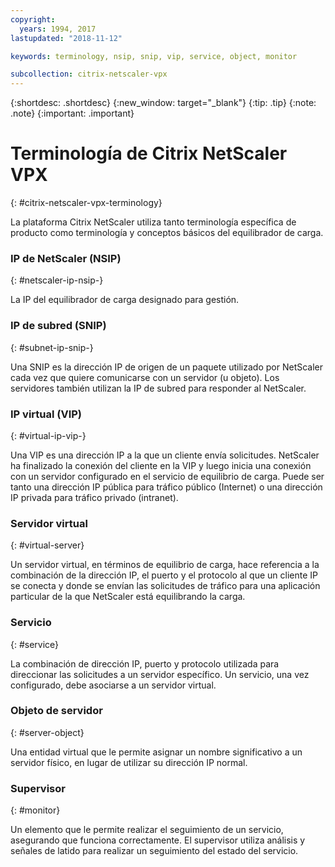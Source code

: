 ```yaml
---
copyright:
  years: 1994, 2017
lastupdated: "2018-11-12"

keywords: terminology, nsip, snip, vip, service, object, monitor

subcollection: citrix-netscaler-vpx
---
```


{:shortdesc: .shortdesc}
{:new_window: target="_blank"}
{:tip: .tip}
{:note: .note}
{:important: .important}

# Terminología de Citrix NetScaler VPX
{: #citrix-netscaler-vpx-terminology}

La plataforma Citrix NetScaler utiliza tanto terminología específica de producto como terminología y conceptos básicos del equilibrador de carga.

### IP de NetScaler (NSIP)
{: #netscaler-ip-nsip-}

La IP del equilibrador de carga designado para gestión.

### IP de subred (SNIP)
{: #subnet-ip-snip-}

Una SNIP es la dirección IP de origen de un paquete utilizado por NetScaler cada vez que quiere comunicarse con un servidor (u objeto). Los servidores también utilizan la IP de subred para responder al NetScaler.

### IP virtual (VIP)
{: #virtual-ip-vip-}

Una VIP es una dirección IP a la que un cliente envía solicitudes. NetScaler ha finalizado la conexión del cliente en la VIP y luego inicia una conexión con un servidor configurado en el servicio de equilibrio de carga.  Puede ser tanto una dirección IP pública para tráfico público (Internet) o una dirección IP privada para tráfico privado (intranet).

### Servidor virtual
{: #virtual-server}

Un servidor virtual, en términos de equilibrio de carga, hace referencia a la combinación de la dirección IP, el puerto y el protocolo al que un cliente IP se conecta y donde se envían las solicitudes de tráfico para una aplicación particular de la que NetScaler está equilibrando la carga.

### Servicio
{: #service}

La combinación de dirección IP, puerto y protocolo utilizada para direccionar las solicitudes a un servidor específico. Un servicio, una vez configurado, debe asociarse a un servidor virtual.

### Objeto de servidor
{: #server-object}

Una entidad virtual que le permite asignar un nombre significativo a un servidor físico, en lugar de utilizar su dirección IP normal.

### Supervisor
{: #monitor}

Un elemento que le permite realizar el seguimiento de un servicio, asegurando que funciona correctamente. El supervisor utiliza análisis y señales de latido para realizar un seguimiento del estado del servicio.
